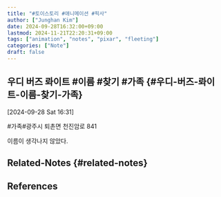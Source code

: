 ```yaml
---
title: "#토이스토리 #애니메이션 #픽사"
author: ["Junghan Kim"]
date: 2024-09-28T16:32:00+09:00
lastmod: 2024-11-21T22:20:31+09:00
tags: ["animation", "notes", "pixar", "fleeting"]
categories: ["Note"]
draft: false
---
```


<!--more-->


## 우디 버즈 롸이트 #이름 #찾기 #가족 {#우디-버즈-롸이트-이름-찾기-가족}

<span class="timestamp-wrapper"><span class="timestamp">[2024-09-28 Sat 16:31]</span></span>

\#가족#광주시 퇴촌면 천진암로 841

이름이 생각나지 않았다.


## Related-Notes {#related-notes}

## References

<style>.csl-entry{text-indent: -1.5em; margin-left: 1.5em;}</style><div class="csl-bib-body">
</div>

